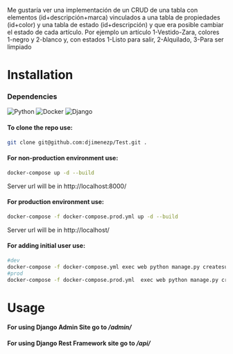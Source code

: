 Me gustaría ver una implementación de un CRUD de una tabla con elementos (id+descripción+marca) vinculados a una tabla
de propiedades (id+color) y una tabla de estado (id+descripción) y que era posible cambiar el estado de cada artículo.
Por ejemplo un artículo 1-Vestido-Zara, colores 1-negro y 2-blanco y, con estados 1-Listo para salir, 2-Alquilado,
3-Para ser limpiado

# Installation

### Dependencies

![Python](https://img.shields.io/badge/Python-3.9.2-greenyellow)
![Docker](https://img.shields.io/badge/Docker-3.9.2-blue)
![Django](https://img.shields.io/badge/Django-4.1.1-darkgreen)

#### To clone the repo use:

```sh
git clone git@github.com:djimenezp/Test.git .
```

#### For non-production environment use:

```sh
docker-compose up -d --build
```

Server url will be in http://localhost:8000/

#### For production environment use:

```sh
docker-compose -f docker-compose.prod.yml up -d --build
```

Server url will be in http://localhost/

#### For adding initial user use:

```sh
#dev
docker-compose -f docker-compose.yml exec web python manage.py createsuperuser
#prod
docker-compose -f docker-compose.prod.yml  exec web python manage.py createsuperuser --settings project.prod
```

# Usage

#### For using Django Admin Site go to _/admin/_

#### For using Django Rest Framework site go to _/api/_

